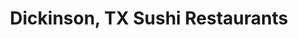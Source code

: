 ---
layout: city
title: Dickinson, TX Sushi Restaurants
permalink: /texas/dickinson/
stateAbbr: TX
stateName: Texas
cityName: Dickinson
---